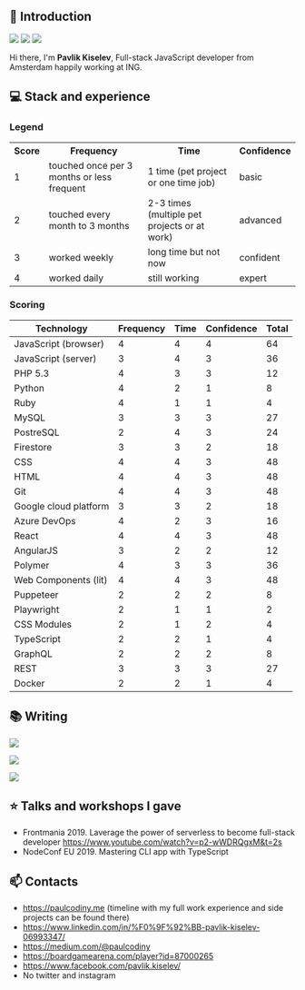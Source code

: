 ## 👋 Introduction

![](https://img.shields.io/badge/gender-%F0%9F%A4%B5-lightgrey)
![](https://img.shields.io/badge/coverage-100-brightgreen)
![](https://img.shields.io/badge/license-MIT-green)

Hi there, I'm **Pavlik Kiselev**, Full-stack JavaScript developer from Amsterdam happily working at ING.  
<!--  Another passion of mine is to help small companies and startups with their development as founder of an development agency https://codeville.agency -->

## 💻 Stack and experience

### Legend
<table>
  <tr>
    <th>Score</th>
    <th>Frequency</th>
    <th>Time</th>
    <th>Confidence</th>
  </tr>
  <tr>
    <td>1</td>
    <td>touched once per 3 months or less frequent</td>
    <td>1 time (pet project or one time job)</td>
    <td>basic</td>
  </tr>
  <tr>
    <td>2</td>
    <td>touched every month to 3 months</td>
    <td>2-3 times (multiple pet projects or at work)</td>
    <td>advanced</td>
  </tr>
  <tr>
    <td>3</td>
    <td>worked weekly</td>
    <td>long time but not now</td>
    <td>confident</td>
  </tr>
  <tr>
    <td>4</td>
    <td>worked daily</td>
    <td>still working</td>
    <td>expert</td>
  </tr>
</table>

### Scoring
| Technology | Frequency | Time | Confidence | Total |
| --- | --- | --- | --- | --- |
| JavaScript (browser) | 4 | 4 | 4 | 64 |
| JavaScript (server) | 3 | 4 | 3 | 36 |
| PHP 5.3 | 4 | 3 | 3 | 12 |
| Python | 4 | 2 | 1 | 8 |
| Ruby | 4 | 1 | 1 | 4 |
| MySQL | 3 | 3 | 3 | 27 |
| PostreSQL | 2 | 4 | 3 | 24 |
| Firestore | 3 | 3 | 2 | 18 |
| CSS | 4 | 4 | 3 | 48 |
| HTML | 4 | 4 | 3 | 48 |
| Git | 4 | 4 | 3 | 48 |
| Google cloud platform | 3 | 3 | 2 | 18 |
| Azure DevOps | 4 | 2 | 3 | 16 |
| React | 4 | 4 | 3 | 48 |
| AngularJS | 3 | 2 | 2 | 12 |
| Polymer | 4 | 3 | 3 | 36 |
| Web Components (lit) | 4 | 4 | 3 | 48 |
| Puppeteer | 2 | 2 | 2 | 8 |
| Playwright | 2 | 1 | 1 | 2 |
| CSS Modules | 2 | 1 | 2 | 4 |
| TypeScript | 2 | 2 | 1 | 4 |
| GraphQL | 2 | 2 | 2 | 8 |
| REST | 3 | 3 | 3 | 27 |
| Docker | 2 | 2 | 1 | 4 |


## 📚 Writing

<a target="_blank" href="https://github-readme-medium-recent-article.vercel.app/medium/@paulcodiny/0"><img src="https://github-readme-medium-recent-article.vercel.app/medium/@paulcodiny/0"></a>
  
<a target="_blank" href="https://github-readme-medium-recent-article.vercel.app/medium/@paulcodiny/1"><img src="https://github-readme-medium-recent-article.vercel.app/medium/@paulcodiny/1"></a> 
  
<a target="_blank" href="https://github-readme-medium-recent-article.vercel.app/medium/@paulcodiny/2"><img src="https://github-readme-medium-recent-article.vercel.app/medium/@paulcodiny/2"></a>
  
## ⭐ Talks and workshops I gave
  
- Frontmania 2019. Laverage the power of serverless to become full-stack developer https://www.youtube.com/watch?v=p2-wWDRQgxM&t=2s
- NodeConf EU 2019. Mastering CLI app with TypeScript
  
## 📫 Contacts

- https://paulcodiny.me (timeline with my full work experience and side projects can be found there)
- https://www.linkedin.com/in/%F0%9F%92%BB-pavlik-kiselev-06993347/
- https://medium.com/@paulcodiny
- https://boardgamearena.com/player?id=87000265
- https://www.facebook.com/pavlik.kiselev/
- No twitter and instagram
